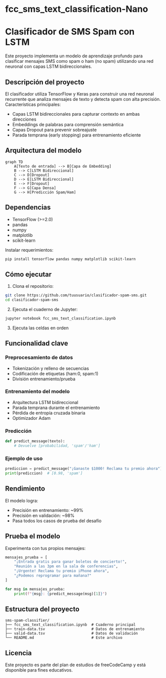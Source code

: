 # fcc_sms_text_classification-Nano

# Clasificador de SMS Spam con LSTM

Este proyecto implementa un modelo de aprendizaje profundo para clasificar mensajes SMS como spam o ham (no spam) utilizando una red neuronal con capas LSTM bidireccionales.

## Descripción del proyecto

El clasificador utiliza TensorFlow y Keras para construir una red neuronal recurrente que analiza mensajes de texto y detecta spam con alta precisión. Características principales:

- Capas LSTM bidireccionales para capturar contexto en ambas direcciones
- Embeddings de palabras para comprensión semántica
- Capas Dropout para prevenir sobreajuste
- Parada temprana (early stopping) para entrenamiento eficiente

## Arquitectura del modelo

```mermaid
graph TD
    A[Texto de entrada] --> B[Capa de Embedding]
    B --> C[LSTM Bidireccional]
    C --> D[Dropout]
    D --> E[LSTM Bidireccional]
    E --> F[Dropout]
    F --> G[Capa Densa]
    G --> H[Predicción Spam/Ham]
```

## Dependencias

- TensorFlow (>=2.0)
- pandas
- numpy
- matplotlib
- scikit-learn

Instalar requerimientos:
```bash
pip install tensorflow pandas numpy matplotlib scikit-learn
```

## Cómo ejecutar

1. Clona el repositorio:
```bash
git clone https://github.com/tuusuario/clasificador-spam-sms.git
cd clasificador-spam-sms
```

2. Ejecuta el cuaderno de Jupyter:
```bash
jupyter notebook fcc_sms_text_classification.ipynb
```

3. Ejecuta las celdas en orden

## Funcionalidad clave

### Preprocesamiento de datos
- Tokenización y relleno de secuencias
- Codificación de etiquetas (ham:0, spam:1)
- División entrenamiento/prueba

### Entrenamiento del modelo
- Arquitectura LSTM bidireccional
- Parada temprana durante el entrenamiento
- Pérdida de entropía cruzada binaria
- Optimizador Adam

### Predicción
```python
def predict_message(texto):
    # Devuelve [probabilidad, 'spam'/'ham']
```

### Ejemplo de uso
```python
prediccion = predict_message("¡Ganaste $1000! Reclama tu premio ahora")
print(prediccion)  # [0.98, 'spam']
```

## Rendimiento

El modelo logra:
- Precisión en entrenamiento: ~99%
- Precisión en validación: ~98%
- Pasa todos los casos de prueba del desafío

## Prueba el modelo

Experimenta con tus propios mensajes:
```python
mensajes_prueba = [
    "¡Entrada gratis para ganar boletos de concierto!",
    "Reunión a las 3pm en la sala de conferencias",
    "¡Urgente! Reclama tu premio iPhone ahora",
    "¿Podemos reprogramar para mañana?"
]

for msg in mensajes_prueba:
    print(f"{msg}: {predict_message(msg)[1]}")
```

## Estructura del proyecto
```
sms-spam-classifier/
├── fcc_sms_text_classification.ipynb  # Cuaderno principal
├── train-data.tsv                     # Datos de entrenamiento
├── valid-data.tsv                     # Datos de validación
└── README.md                          # Este archivo
```

## Licencia
Este proyecto es parte del plan de estudios de freeCodeCamp y está disponible para fines educativos.
